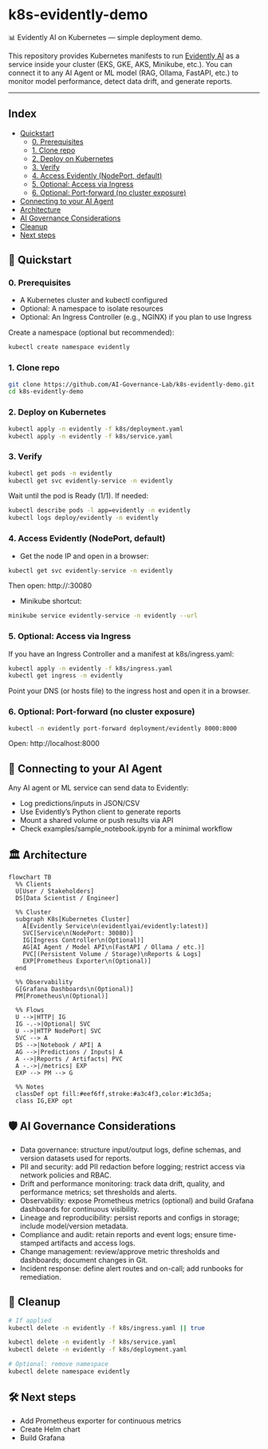 # k8s-evidently-demo

📊 Evidently AI on Kubernetes — simple deployment demo.

This repository provides Kubernetes manifests to run [Evidently AI](https://github.com/evidentlyai/evidently) as a service inside your cluster (EKS, GKE, AKS, Minikube, etc.).
You can connect it to any AI Agent or ML model (RAG, Ollama, FastAPI, etc.) to monitor model performance, detect data drift, and generate reports.

---

## Index
- [Quickstart](#quickstart)
  - [0. Prerequisites](#0-prerequisites)
  - [1. Clone repo](#1-clone-repo)
  - [2. Deploy on Kubernetes](#2-deploy-on-kubernetes)
  - [3. Verify](#3-verify)
  - [4. Access Evidently (NodePort, default)](#4-access-evidently-nodeport-default)
  - [5. Optional: Access via Ingress](#5-optional-access-via-ingress)
  - [6. Optional: Port-forward (no cluster exposure)](#6-optional-port-forward-no-cluster-exposure)
- [Connecting to your AI Agent](#connect-ai-agent)
- [Architecture](#architecture)
- [AI Governance Considerations](#ai-governance)
- [Cleanup](#cleanup)
- [Next steps](#next-steps)

<a id="quickstart"></a>

## 🚀 Quickstart

### 0. Prerequisites
- A Kubernetes cluster and kubectl configured
- Optional: A namespace to isolate resources
- Optional: An Ingress Controller (e.g., NGINX) if you plan to use Ingress

Create a namespace (optional but recommended):
```bash
kubectl create namespace evidently
```

### 1. Clone repo
```bash
git clone https://github.com/AI-Governance-Lab/k8s-evidently-demo.git
cd k8s-evidently-demo
```

### 2. Deploy on Kubernetes
```bash
kubectl apply -n evidently -f k8s/deployment.yaml
kubectl apply -n evidently -f k8s/service.yaml
```

### 3. Verify
```bash
kubectl get pods -n evidently
kubectl get svc evidently-service -n evidently
```
Wait until the pod is Ready (1/1). If needed:
```bash
kubectl describe pods -l app=evidently -n evidently
kubectl logs deploy/evidently -n evidently
```

### 4. Access Evidently (NodePort, default)
- Get the node IP and open in a browser:
```bash
kubectl get svc evidently-service -n evidently
```
Then open: http://<node-ip>:30080

- Minikube shortcut:
```bash
minikube service evidently-service -n evidently --url
```

### 5. Optional: Access via Ingress
If you have an Ingress Controller and a manifest at k8s/ingress.yaml:
```bash
kubectl apply -n evidently -f k8s/ingress.yaml
kubectl get ingress -n evidently
```
Point your DNS (or hosts file) to the ingress host and open it in a browser.

### 6. Optional: Port-forward (no cluster exposure)
```bash
kubectl -n evidently port-forward deployment/evidently 8000:8000
```
Open: http://localhost:8000

<a id="connect-ai-agent"></a>

## 📡 Connecting to your AI Agent
Any AI agent or ML service can send data to Evidently:
- Log predictions/inputs in JSON/CSV
- Use Evidently’s Python client to generate reports
- Mount a shared volume or push results via API
- Check examples/sample_notebook.ipynb for a minimal workflow

<a id="architecture"></a>

## 🏛️ Architecture
```mermaid
flowchart TB
  %% Clients
  U[User / Stakeholders]
  DS[Data Scientist / Engineer]

  %% Cluster
  subgraph K8s[Kubernetes Cluster]
    A[Evidently Service\n(evidentlyai/evidently:latest)]
    SVC[Service\n(NodePort: 30080)]
    IG[Ingress Controller\n(Optional)]
    AG[AI Agent / Model API\n(FastAPI / Ollama / etc.)]
    PVC[(Persistent Volume / Storage)\nReports & Logs]
    EXP[Prometheus Exporter\n(Optional)]
  end

  %% Observability
  G[Grafana Dashboards\n(Optional)]
  PM[Prometheus\n(Optional)]

  %% Flows
  U -->|HTTP| IG
  IG -.->|Optional| SVC
  U -->|HTTP NodePort| SVC
  SVC --> A
  DS -->|Notebook / API| A
  AG -->|Predictions / Inputs| A
  A -->|Reports / Artifacts| PVC
  A -.->|/metrics| EXP
  EXP --> PM --> G

  %% Notes
  classDef opt fill:#eef6ff,stroke:#a3c4f3,color:#1c3d5a;
  class IG,EXP opt
```

<a id="ai-governance"></a>

## 🛡️ AI Governance Considerations
- Data governance: structure input/output logs, define schemas, and version datasets used for reports.
- PII and security: add PII redaction before logging; restrict access via network policies and RBAC.
- Drift and performance monitoring: track data drift, quality, and performance metrics; set thresholds and alerts.
- Observability: expose Prometheus metrics (optional) and build Grafana dashboards for continuous visibility.
- Lineage and reproducibility: persist reports and configs in storage; include model/version metadata.
- Compliance and audit: retain reports and event logs; ensure time-stamped artifacts and access logs.
- Change management: review/approve metric thresholds and dashboards; document changes in Git.
- Incident response: define alert routes and on-call; add runbooks for remediation.

<a id="cleanup"></a>

## 🧹 Cleanup
```bash
# If applied
kubectl delete -n evidently -f k8s/ingress.yaml || true

kubectl delete -n evidently -f k8s/service.yaml
kubectl delete -n evidently -f k8s/deployment.yaml

# Optional: remove namespace
kubectl delete namespace evidently
```

<a id="next-steps"></a>

## 🛠️ Next steps
- Add Prometheus exporter for continuous metrics
- Create Helm chart
- Build Grafana
